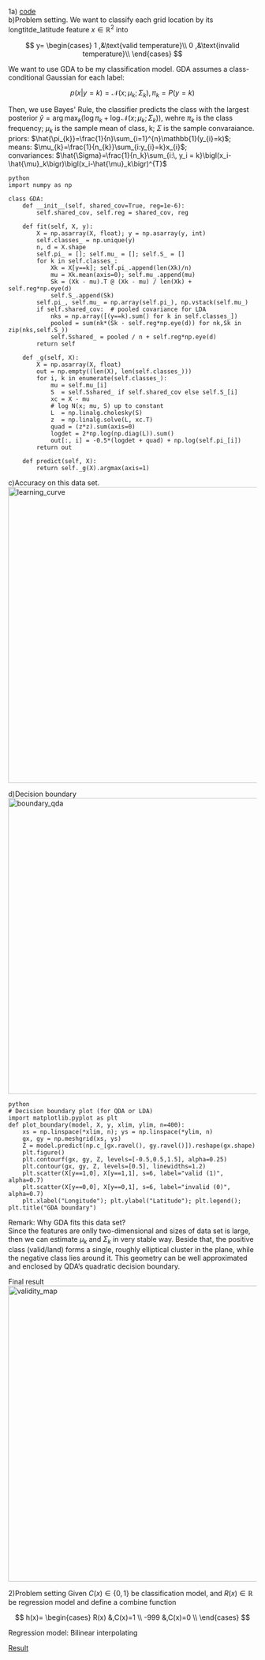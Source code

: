 1a) [code](https://github.com/alexwei0408/2025_machine_learning/blob/main/Week_6/GDA.py)  
b)Problem setting.
  We want to classify each grid location by its longtitde_latitude feature $x \in \mathbb{R}^ {2}$ into

$$
y=
\begin{cases}
1 ,&\text{valid temperature}\\
0 ,&\text{invalid temperature}\\
\end{cases}
$$

We want to use GDA to be my classification model. GDA assumes a class-conditional Gaussian for each label:

$$
p(x|y=k)= \mathcal{N} (x; \mu_{k}; \Sigma_{k}), \pi_{k}=P(y=k)
$$  

Then, we use Bayes' Rule, the classifier predicts the class with the largest posterior $\hat{y}=\arg\max_{k}(\log \pi_{k}+ \log \mathcal{N}(x;\mu_{k};\Sigma_{k}))$, 
wehre $\pi_{k}$ is the class frequency; $\mu_{k}$ is the sample mean of class, k; $\Sigma$ is the sample convaraiance.  
priors: $\hat{\pi_{k}}=\frac{1}{n}\sum_{i=1}^{n}\mathbb{1}(y_{i}=k)$;  
means: $\mu_{k}=\frac{1}{n_{k}}\sum_{i:y_{i}=k}x_{i}$;  
convariances: $\hat{\Sigma}=\frac{1}{n_k}\sum_{i:\, y_i = k}\bigl(x_i-\hat{\mu}_k\bigr)\bigl(x_i-\hat{\mu}_k\bigr)^{T}$

```
python
import numpy as np

class GDA:
    def __init__(self, shared_cov=True, reg=1e-6):
        self.shared_cov, self.reg = shared_cov, reg

    def fit(self, X, y):
        X = np.asarray(X, float); y = np.asarray(y, int)
        self.classes_ = np.unique(y)
        n, d = X.shape
        self.pi_ = []; self.mu_ = []; self.S_ = []
        for k in self.classes_:
            Xk = X[y==k]; self.pi_.append(len(Xk)/n)
            mu = Xk.mean(axis=0); self.mu_.append(mu)
            Sk = (Xk - mu).T @ (Xk - mu) / len(Xk) + self.reg*np.eye(d)
            self.S_.append(Sk)
        self.pi_, self.mu_ = np.array(self.pi_), np.vstack(self.mu_)
        if self.shared_cov:  # pooled covariance for LDA
            nks = np.array([(y==k).sum() for k in self.classes_])
            pooled = sum(nk*(Sk - self.reg*np.eye(d)) for nk,Sk in zip(nks,self.S_))
            self.Sshared_ = pooled / n + self.reg*np.eye(d)
        return self

    def _g(self, X):
        X = np.asarray(X, float)
        out = np.empty((len(X), len(self.classes_)))
        for i, k in enumerate(self.classes_):
            mu = self.mu_[i]
            S  = self.Sshared_ if self.shared_cov else self.S_[i]
            xc = X - mu
            # log N(x; mu, S) up to constant
            L  = np.linalg.cholesky(S)
            z  = np.linalg.solve(L, xc.T)
            quad = (z*z).sum(axis=0)
            logdet = 2*np.log(np.diag(L)).sum()
            out[:, i] = -0.5*(logdet + quad) + np.log(self.pi_[i])
        return out

    def predict(self, X):
        return self._g(X).argmax(axis=1)
```

c)Accuracy on this data set.  
<img width="900" height="600" alt="learning_curve" src="https://github.com/user-attachments/assets/000711a6-55a3-431d-a15a-ad54dfc2366a" />

d)Decision boundary  
<img width="900" height="600" alt="boundary_qda" src="https://github.com/user-attachments/assets/082c1eac-3a94-49d3-a629-9f3e014ef09d" />
```
python
# Decision boundary plot (for QDA or LDA)
import matplotlib.pyplot as plt
def plot_boundary(model, X, y, xlim, ylim, n=400):
    xs = np.linspace(*xlim, n); ys = np.linspace(*ylim, n)
    gx, gy = np.meshgrid(xs, ys)
    Z = model.predict(np.c_[gx.ravel(), gy.ravel()]).reshape(gx.shape)
    plt.figure()
    plt.contourf(gx, gy, Z, levels=[-0.5,0.5,1.5], alpha=0.25)
    plt.contour(gx, gy, Z, levels=[0.5], linewidths=1.2)
    plt.scatter(X[y==1,0], X[y==1,1], s=6, label="valid (1)", alpha=0.7)
    plt.scatter(X[y==0,0], X[y==0,1], s=6, label="invalid (0)", alpha=0.7)
    plt.xlabel("Longitude"); plt.ylabel("Latitude"); plt.legend(); plt.title("GDA boundary")

```

Remark: Why GDA fits this data set?  
Since the features are onlly two-dimensional and sizes of data set is large, then we can estimate $\mu_{k}$ and $\Sigma_{k}$ in very stable way.
Beside that, the positive class (valid/land) forms a single, roughly elliptical cluster in the plane, while the negative class lies around it.
This geometry can be well approximated and enclosed by QDA’s quadratic decision boundary.

Final result  
<img width="900" height="600" alt="validity_map" src="https://github.com/user-attachments/assets/592bb403-838e-4f7a-b08f-7c0073893626" />

2)Problem setting Given $C(x) \in \{ 0,1 \}$ be classification model, and $R(x) \in \mathbb{R}$ be regression model and define a combine function

$$
h(x)=
\begin{cases}
R(x) &,C(x)=1 \\
-999 &,C(x)=0 \\
\end{cases}
$$

Regression model: Bilinear interpolating

[Result](https://github.com/user-attachments/files/22913568/predictions.xlsx)
